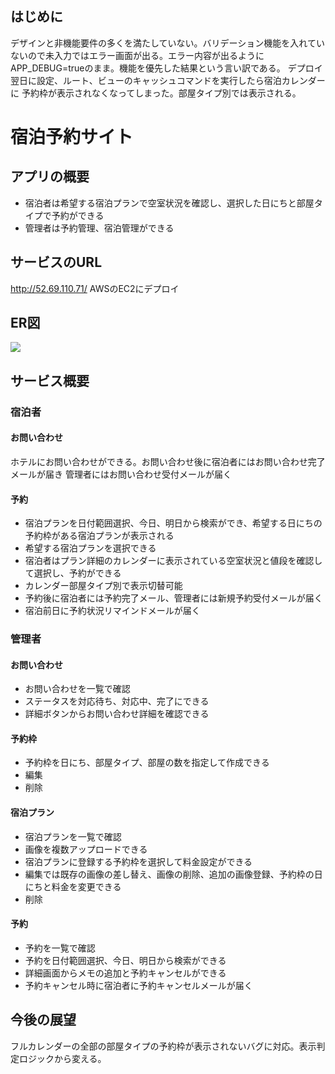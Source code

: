 ## はじめに
デザインと非機能要件の多くを満たしていない。バリデーション機能を入れていないので未入力ではエラー画面が出る。エラー内容が出るようにAPP_DEBUG=trueのまま。機能を優先した結果という言い訳である。
デプロイ翌日に設定、ルート、ビューのキャッシュコマンドを実行したら宿泊カレンダーに
予約枠が表示されなくなってしまった。部屋タイプ別では表示される。

# 宿泊予約サイト
## アプリの概要
- 宿泊者は希望する宿泊プランで空室状況を確認し、選択した日にちと部屋タイプで予約ができる
- 管理者は予約管理、宿泊管理ができる

## サービスのURL
http://52.69.110.71/
AWSのEC2にデプロイ

## ER図
![](%E4%BA%88%E7%B4%84%E3%82%B5%E3%82%A4%E3%83%88_ER%E5%9B%B3.drawio.png)

## サービス概要
### 宿泊者
#### お問い合わせ
ホテルにお問い合わせができる。お問い合わせ後に宿泊者にはお問い合わせ完了メールが届き
管理者にはお問い合わせ受付メールが届く

#### 予約
- 宿泊プランを日付範囲選択、今日、明日から検索ができ、希望する日にちの予約枠がある宿泊プランが表示される
- 希望する宿泊プランを選択できる
- 宿泊者はプラン詳細のカレンダーに表示されている空室状況と値段を確認して選択し、予約ができる
- カレンダー部屋タイプ別で表示切替可能
- 予約後に宿泊者には予約完了メール、管理者には新規予約受付メールが届く
- 宿泊前日に予約状況リマインドメールが届く

### 管理者
#### お問い合わせ
- お問い合わせを一覧で確認
- ステータスを対応待ち、対応中、完了にできる
- 詳細ボタンからお問い合わせ詳細を確認できる

#### 予約枠
- 予約枠を日にち、部屋タイプ、部屋の数を指定して作成できる
- 編集
- 削除

#### 宿泊プラン
- 宿泊プランを一覧で確認
- 画像を複数アップロードできる
- 宿泊プランに登録する予約枠を選択して料金設定ができる
- 編集では既存の画像の差し替え、画像の削除、追加の画像登録、予約枠の日にちと料金を変更できる
- 削除

#### 予約
- 予約を一覧で確認
- 予約を日付範囲選択、今日、明日から検索ができる
- 詳細画面からメモの追加と予約キャンセルができる
- 予約キャンセル時に宿泊者に予約キャンセルメールが届く

## 今後の展望
フルカレンダーの全部の部屋タイプの予約枠が表示されないバグに対応。表示判定ロジックから変える。